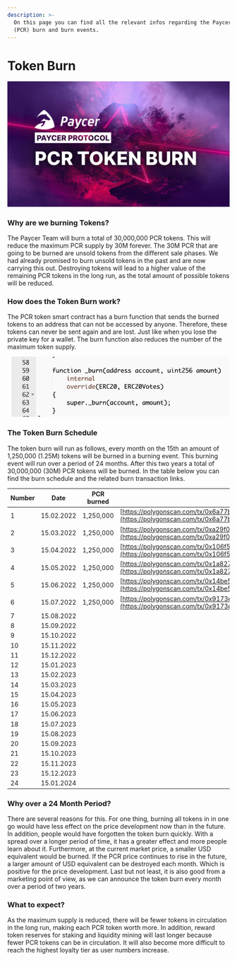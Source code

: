 ```yaml
---
description: >-
  On this page you can find all the relevant infos regarding the Paycer token
  (PCR) burn and burn events.
---
```


# Token Burn

![](<../.gitbook/assets/paycer pcr token burn.png>)

### Why are we burning Tokens?

The Paycer Team will burn a total of 30,000,000 PCR tokens. This will reduce the maximum PCR supply by 30M forever. The 30M PCR that are going to be burned are unsold tokens from the different sale phases. We had already promised to burn unsold tokens in the past and are now carrying this out. Destroying tokens will lead to a higher value of the remaining PCR tokens in the long run, as the total amount of possible tokens will be reduced.

### How does the Token Burn work?

The PCR token smart contract has a burn function that sends the burned tokens to an address that can not be accessed by anyone. Therefore, these tokens can never be sent again and are lost. Just like when you lose the private key for a wallet. The burn function also reduces the number of the maximum token supply.

![PCR burn function from smart contract](<../.gitbook/assets/paycer token burn function.png>)

### The Token Burn Schedule

The token burn will run as follows, every month on the 15th an amount of 1,250,000 (1.25M) tokens will be burned in a burning event. This burning event will run over a period of 24 months. After this two years a total of 30,000,000 (30M) PCR tokens will be burned. In the table below you can find the burn schedule and the related burn transaction links.

| Number | Date       | PCR burned | Tx Link                                                                                                                                                                                        |
| ------ | ---------- | ---------- | ---------------------------------------------------------------------------------------------------------------------------------------------------------------------------------------------- |
| 1      | 15.02.2022 | 1,250,000  | [https://polygonscan.com/tx/0x6a77bfb75d1b8ec0b736a8360eb5f42d692c498065a89ea2324007202ecf6851](https://polygonscan.com/tx/0x6a77bfb75d1b8ec0b736a8360eb5f42d692c498065a89ea2324007202ecf6851) |
| 2      | 15.03.2022 | 1,250,000  | [https://polygonscan.com/tx/0xa29f0403d3e808541c7cbd359f4c2248c7d5e4e493e50edb6fbf1c2832545302](https://polygonscan.com/tx/0xa29f0403d3e808541c7cbd359f4c2248c7d5e4e493e50edb6fbf1c2832545302) |
| 3      | 15.04.2022 | 1,250,000  | [https://polygonscan.com/tx/0x106f5acf76980082bd3aeacefa4467d1af7d7fad4c384aec1eaa47650632055b](https://polygonscan.com/tx/0x106f5acf76980082bd3aeacefa4467d1af7d7fad4c384aec1eaa47650632055b) |
| 4      | 15.05.2022 | 1,250,000  | [https://polygonscan.com/tx/0x1a827678f680e1560b6d6946734dc413ad765f7ef6dd965c7de5bd7f39b36e13](https://polygonscan.com/tx/0x1a827678f680e1560b6d6946734dc413ad765f7ef6dd965c7de5bd7f39b36e13) |
| 5      | 15.06.2022 | 1,250,000  | [https://polygonscan.com/tx/0x14be5af3c88662b8e0a2d141453cbf31eafa75482035734aa716098995755856](https://polygonscan.com/tx/0x14be5af3c88662b8e0a2d141453cbf31eafa75482035734aa716098995755856) |
| 6      | 15.07.2022 | 1,250,000  | [https://polygonscan.com/tx/0x9173e60d6b3b55b930757543cfce138240aabc77af9b8fdd90805e26c620fff0](https://polygonscan.com/tx/0x9173e60d6b3b55b930757543cfce138240aabc77af9b8fdd90805e26c620fff0) |
| 7      | 15.08.2022 |            |                                                                                                                                                                                                |
| 8      | 15.09.2022 |            |                                                                                                                                                                                                |
| 9      | 15.10.2022 |            |                                                                                                                                                                                                |
| 10     | 15.11.2022 |            |                                                                                                                                                                                                |
| 11     | 15.12.2022 |            |                                                                                                                                                                                                |
| 12     | 15.01.2023 |            |                                                                                                                                                                                                |
| 13     | 15.02.2023 |            |                                                                                                                                                                                                |
| 14     | 15.03.2023 |            |                                                                                                                                                                                                |
| 15     | 15.04.2023 |            |                                                                                                                                                                                                |
| 16     | 15.05.2023 |            |                                                                                                                                                                                                |
| 17     | 15.06.2023 |            |                                                                                                                                                                                                |
| 18     | 15.07.2023 |            |                                                                                                                                                                                                |
| 19     | 15.08.2023 |            |                                                                                                                                                                                                |
| 20     | 15.09.2023 |            |                                                                                                                                                                                                |
| 21     | 15.10.2023 |            |                                                                                                                                                                                                |
| 22     | 15.11.2023 |            |                                                                                                                                                                                                |
| 23     | 15.12.2023 |            |                                                                                                                                                                                                |
| 24     | 15.01.2024 |            |                                                                                                                                                                                                |



### Why over a 24 Month Period?

There are several reasons for this. For one thing, burning all tokens in in one go would have less effect on the price development now than in the future. In addition, people would have forgotten the token burn quickly. With a spread over a longer period of time, it has a greater effect and more people learn about it. Furthermore, at the current market price, a smaller USD equivalent would be burned. If the PCR price continues to rise in the future, a larger amount of USD equivalent can be destroyed each month. Which is positive for the price development. Last but not least, it is also good from a marketing point of view, as we can announce the token burn every month over a period of two years.

### What to expect?

As the maximum supply is reduced, there will be fewer tokens in circulation in the long run, making each PCR token worth more. In addition, reward token reserves for staking and liquidity mining will last longer because fewer PCR tokens can be in circulation. It will also become more difficult to reach the highest loyalty tier as user numbers increase.
